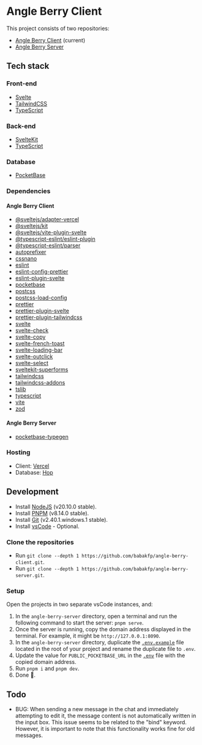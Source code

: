 # Angle Berry Client

This project consists of two repositories:

-   [Angle Berry Client](https://github.com/babakfp/angle-berry-client) (current)
-   [Angle Berry Server](https://github.com/babakfp/angle-berry-server)

## Tech stack

### Front-end

-   [Svelte](https://svelte.dev)
-   [TailwindCSS](https://tailwindcss.com)
-   [TypeScript](https://typescriptlang.org)

### Back-end

-   [SvelteKit](https://kit.svelte.dev)
-   [TypeScript](https://typescriptlang.org)

### Database

-   [PocketBase](https://pocketbase.io)

### Dependencies

#### Angle Berry Client

-   [@sveltejs/adapter-vercel](https://npmjs.com/package/@sveltejs/adapter-vercel)
-   [@sveltejs/kit](https://npmjs.com/package/@sveltejs/kit)
-   [@sveltejs/vite-plugin-svelte](https://npmjs.com/package/@sveltejs/vite-plugin-svelte)
-   [@typescript-eslint/eslint-plugin](https://npmjs.com/package/@typescript-eslint/eslint-plugin)
-   [@typescript-eslint/parser](https://npmjs.com/package/@typescript-eslint/parser)
-   [autoprefixer](https://npmjs.com/package/autoprefixer)
-   [cssnano](https://npmjs.com/package/cssnano)
-   [eslint](https://npmjs.com/package/eslint)
-   [eslint-config-prettier](https://npmjs.com/package/eslint-config-prettier)
-   [eslint-plugin-svelte](https://npmjs.com/package/eslint-plugin-svelte)
-   [pocketbase](https://npmjs.com/package/pocketbase)
-   [postcss](https://npmjs.com/package/postcss)
-   [postcss-load-config](https://npmjs.com/package/postcss-load-config)
-   [prettier](https://npmjs.com/package/prettier)
-   [prettier-plugin-svelte](https://npmjs.com/package/prettier-plugin-svelte)
-   [prettier-plugin-tailwindcss](https://npmjs.com/package/prettier-plugin-tailwindcss)
-   [svelte](https://npmjs.com/package/svelte)
-   [svelte-check](https://npmjs.com/package/svelte-check)
-   [svelte-copy](https://npmjs.com/package/svelte-copy)
-   [svelte-french-toast](https://npmjs.com/package/svelte-french-toast)
-   [svelte-loading-bar](https://npmjs.com/package/svelte-loading-bar)
-   [svelte-outclick](https://npmjs.com/package/svelte-outclick)
-   [svelte-select](https://npmjs.com/package/svelte-select)
-   [sveltekit-superforms](https://npmjs.com/package/sveltekit-superforms)
-   [tailwindcss](https://npmjs.com/package/tailwindcss)
-   [tailwindcss-addons](https://npmjs.com/package/tailwindcss-addons)
-   [tslib](https://npmjs.com/package/tslib)
-   [typescript](https://npmjs.com/package/typescript)
-   [vite](https://npmjs.com/package/vite)
-   [zod](https://npmjs.com/package/zod)

#### Angle Berry Server

-   [pocketbase-typegen](https://npmjs.com/package/pocketbase-typegen)

### Hosting

-   Client: [Vercel](https://vercel.com)
-   Database: [Hop](https://hop.io)

## Development

-   Install [NodeJS](https://nodejs.org) (v20.10.0 stable).
-   Install [PNPM](https://pnpm.io/installation) (v8.14.0 stable).
-   Install [Git](https://www.git-scm.com/downloads) (v2.40.1.windows.1 stable).
-   Install [vsCode](https://code.visualstudio.com/download) - Optional.

### Clone the repositories

-   Run `git clone --depth 1 https://github.com/babakfp/angle-berry-client.git`.
-   Run `git clone --depth 1 https://github.com/babakfp/angle-berry-server.git`.

### Setup

Open the projects in two separate vsCode instances, and:

1. In the `angle-berry-server` directory, open a terminal and run the following command to start the server: `pnpm serve`.
2. Once the server is running, copy the domain address displayed in the terminal. For example, it might be `http://127.0.0.1:8090`.
3. In the `angle-berry-server` directory, duplicate the [`.env.example`](./.env.example) file located in the root of your project and rename the duplicate file to `.env`.
4. Update the value for `PUBLIC_POCKETBASE_URL` in the [`.env`](./.env) file with the copied domain address.
5. Run `pnpm i` and `pnpm dev`.
6. Done 🎉.

## Todo

-   BUG: When sending a new message in the chat and immediately attempting to edit it, the message content is not automatically written in the input box. This issue seems to be related to the "bind" keyword. However, it is important to note that this functionality works fine for old messages.
